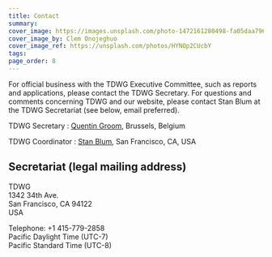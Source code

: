 ```yaml
---
title: Contact
summary: 
cover_image: https://images.unsplash.com/photo-1472161280498-fa05daa7967b
cover_image_by: Clem Onojeghuo
cover_image_ref: https://unsplash.com/photos/HYNOp2CUcbY
tags: 
page_order: 8
---
```


For official business with the TDWG Executive Committee, such as reports and applications, please contact the TDWG Secretary. For questions and comments concerning TDWG and our website, please contact Stan Blum at the TDWG Secretariat (see below, email preferred).

TDWG Secretary
: [Quentin Groom](mailto:secretary@tdwg.org), Brussels, Belgium

TDWG Coordinator
: [Stan Blum](mailto:secretariat@tdwg.org), San Francisco, CA, USA

## Secretariat (legal mailing address)

TDWG  
1342 34th Ave.  
San Francisco, CA 94122  
USA

Telephone: +1 415-779-2858  
Pacific Daylight Time (UTC-7)  
Pacific Standard Time (UTC-8)
